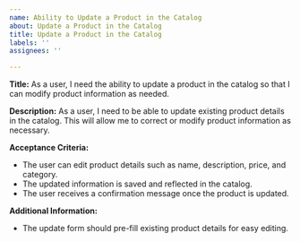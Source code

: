 ```yaml
---
name: Ability to Update a Product in the Catalog
about: Update a Product in the Catalog
title: Update a Product in the Catalog
labels: ''
assignees: ''

---
```


**Title:** As a user, I need the ability to update a product in the catalog so that I can modify product information as needed.

**Description:**
As a user, I need to be able to update existing product details in the catalog. This will allow me to correct or modify product information as necessary.

**Acceptance Criteria:**
- The user can edit product details such as name, description, price, and category.
- The updated information is saved and reflected in the catalog.
- The user receives a confirmation message once the product is updated.

**Additional Information:**
- The update form should pre-fill existing product details for easy editing.
